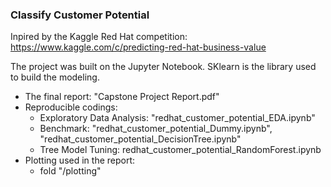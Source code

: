 ### Classify Customer Potential
Inpired by the Kaggle Red Hat competition: https://www.kaggle.com/c/predicting-red-hat-business-value

The project was built on the Jupyter Notebook. SKlearn is the library used to build the modeling.

- The final report: "Capstone Project Report.pdf"
- Reproducible codings:
  - Exploratory Data Analysis: "redhat_customer_potential_EDA.ipynb"
  - Benchmark: "redhat_customer_potential_Dummy.ipynb", "redhat_customer_potential_DecisionTree.ipynb"
  - Tree Model Tuning: redhat_customer_potential_RandomForest.ipynb
- Plotting used in the report:
  - fold "/plotting"
